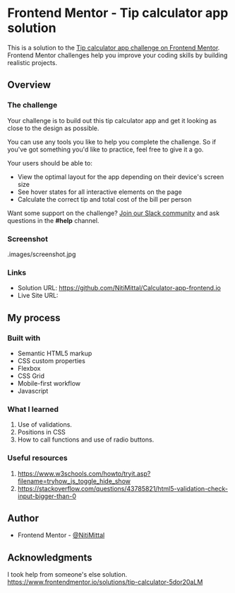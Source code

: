 # Frontend Mentor - Tip calculator app solution

This is a solution to the [Tip calculator app challenge on Frontend Mentor](https://www.frontendmentor.io/challenges/tip-calculator-app-ugJNGbJUX). Frontend Mentor challenges help you improve your coding skills by building realistic projects.

## Overview

### The challenge

Your challenge is to build out this tip calculator app and get it looking as close to the design as possible.

You can use any tools you like to help you complete the challenge. So if you've got something you'd like to practice, feel free to give it a go.

Your users should be able to:

- View the optimal layout for the app depending on their device's screen size
- See hover states for all interactive elements on the page
- Calculate the correct tip and total cost of the bill per person

Want some support on the challenge? [Join our Slack community](https://www.frontendmentor.io/slack) and ask questions in the **#help** channel.

### Screenshot

.images/screenshot.jpg

### Links

- Solution URL: https://github.com/NitiMittal/Calculator-app-frontend.io
- Live Site URL:

## My process

### Built with

- Semantic HTML5 markup
- CSS custom properties
- Flexbox
- CSS Grid
- Mobile-first workflow
- Javascript

### What I learned

1. Use of validations.
2. Positions in CSS
3. How to call functions and use of radio buttons.

### Useful resources

1. https://www.w3schools.com/howto/tryit.asp?filename=tryhow_js_toggle_hide_show
2. https://stackoverflow.com/questions/43785821/html5-validation-check-input-bigger-than-0

## Author

- Frontend Mentor - [@NitiMittal](https://www.frontendmentor.io/profile/NitiMittal)

## Acknowledgments

I took help from someone's else solution.
https://www.frontendmentor.io/solutions/tip-calculator-5dor20aLM
